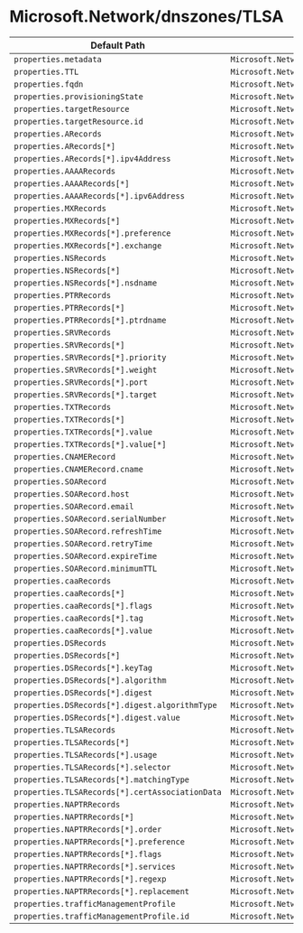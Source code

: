 # Microsoft.Network/dnszones/TLSA

| Default Path | Alias |
|---|---|
| `properties.metadata` | `Microsoft.Network/dnsZones/TLSA/metadata` |
| `properties.TTL` | `Microsoft.Network/dnsZones/TLSA/TTL` |
| `properties.fqdn` | `Microsoft.Network/dnsZones/TLSA/fqdn` |
| `properties.provisioningState` | `Microsoft.Network/dnsZones/TLSA/provisioningState` |
| `properties.targetResource` | `Microsoft.Network/dnsZones/TLSA/targetResource` |
| `properties.targetResource.id` | `Microsoft.Network/dnsZones/TLSA/targetResource.id` |
| `properties.ARecords` | `Microsoft.Network/dnsZones/TLSA/ARecords` |
| `properties.ARecords[*]` | `Microsoft.Network/dnsZones/TLSA/ARecords[*]` |
| `properties.ARecords[*].ipv4Address` | `Microsoft.Network/dnsZones/TLSA/ARecords[*].ipv4Address` |
| `properties.AAAARecords` | `Microsoft.Network/dnsZones/TLSA/AAAARecords` |
| `properties.AAAARecords[*]` | `Microsoft.Network/dnsZones/TLSA/AAAARecords[*]` |
| `properties.AAAARecords[*].ipv6Address` | `Microsoft.Network/dnsZones/TLSA/AAAARecords[*].ipv6Address` |
| `properties.MXRecords` | `Microsoft.Network/dnsZones/TLSA/MXRecords` |
| `properties.MXRecords[*]` | `Microsoft.Network/dnsZones/TLSA/MXRecords[*]` |
| `properties.MXRecords[*].preference` | `Microsoft.Network/dnsZones/TLSA/MXRecords[*].preference` |
| `properties.MXRecords[*].exchange` | `Microsoft.Network/dnsZones/TLSA/MXRecords[*].exchange` |
| `properties.NSRecords` | `Microsoft.Network/dnsZones/TLSA/NSRecords` |
| `properties.NSRecords[*]` | `Microsoft.Network/dnsZones/TLSA/NSRecords[*]` |
| `properties.NSRecords[*].nsdname` | `Microsoft.Network/dnsZones/TLSA/NSRecords[*].nsdname` |
| `properties.PTRRecords` | `Microsoft.Network/dnsZones/TLSA/PTRRecords` |
| `properties.PTRRecords[*]` | `Microsoft.Network/dnsZones/TLSA/PTRRecords[*]` |
| `properties.PTRRecords[*].ptrdname` | `Microsoft.Network/dnsZones/TLSA/PTRRecords[*].ptrdname` |
| `properties.SRVRecords` | `Microsoft.Network/dnsZones/TLSA/SRVRecords` |
| `properties.SRVRecords[*]` | `Microsoft.Network/dnsZones/TLSA/SRVRecords[*]` |
| `properties.SRVRecords[*].priority` | `Microsoft.Network/dnsZones/TLSA/SRVRecords[*].priority` |
| `properties.SRVRecords[*].weight` | `Microsoft.Network/dnsZones/TLSA/SRVRecords[*].weight` |
| `properties.SRVRecords[*].port` | `Microsoft.Network/dnsZones/TLSA/SRVRecords[*].port` |
| `properties.SRVRecords[*].target` | `Microsoft.Network/dnsZones/TLSA/SRVRecords[*].target` |
| `properties.TXTRecords` | `Microsoft.Network/dnsZones/TLSA/TXTRecords` |
| `properties.TXTRecords[*]` | `Microsoft.Network/dnsZones/TLSA/TXTRecords[*]` |
| `properties.TXTRecords[*].value` | `Microsoft.Network/dnsZones/TLSA/TXTRecords[*].value` |
| `properties.TXTRecords[*].value[*]` | `Microsoft.Network/dnsZones/TLSA/TXTRecords[*].value[*]` |
| `properties.CNAMERecord` | `Microsoft.Network/dnsZones/TLSA/CNAMERecord` |
| `properties.CNAMERecord.cname` | `Microsoft.Network/dnsZones/TLSA/CNAMERecord.cname` |
| `properties.SOARecord` | `Microsoft.Network/dnsZones/TLSA/SOARecord` |
| `properties.SOARecord.host` | `Microsoft.Network/dnsZones/TLSA/SOARecord.host` |
| `properties.SOARecord.email` | `Microsoft.Network/dnsZones/TLSA/SOARecord.email` |
| `properties.SOARecord.serialNumber` | `Microsoft.Network/dnsZones/TLSA/SOARecord.serialNumber` |
| `properties.SOARecord.refreshTime` | `Microsoft.Network/dnsZones/TLSA/SOARecord.refreshTime` |
| `properties.SOARecord.retryTime` | `Microsoft.Network/dnsZones/TLSA/SOARecord.retryTime` |
| `properties.SOARecord.expireTime` | `Microsoft.Network/dnsZones/TLSA/SOARecord.expireTime` |
| `properties.SOARecord.minimumTTL` | `Microsoft.Network/dnsZones/TLSA/SOARecord.minimumTTL` |
| `properties.caaRecords` | `Microsoft.Network/dnsZones/TLSA/caaRecords` |
| `properties.caaRecords[*]` | `Microsoft.Network/dnsZones/TLSA/caaRecords[*]` |
| `properties.caaRecords[*].flags` | `Microsoft.Network/dnsZones/TLSA/caaRecords[*].flags` |
| `properties.caaRecords[*].tag` | `Microsoft.Network/dnsZones/TLSA/caaRecords[*].tag` |
| `properties.caaRecords[*].value` | `Microsoft.Network/dnsZones/TLSA/caaRecords[*].value` |
| `properties.DSRecords` | `Microsoft.Network/dnsZones/TLSA/DSRecords` |
| `properties.DSRecords[*]` | `Microsoft.Network/dnsZones/TLSA/DSRecords[*]` |
| `properties.DSRecords[*].keyTag` | `Microsoft.Network/dnsZones/TLSA/DSRecords[*].keyTag` |
| `properties.DSRecords[*].algorithm` | `Microsoft.Network/dnsZones/TLSA/DSRecords[*].algorithm` |
| `properties.DSRecords[*].digest` | `Microsoft.Network/dnsZones/TLSA/DSRecords[*].digest` |
| `properties.DSRecords[*].digest.algorithmType` | `Microsoft.Network/dnsZones/TLSA/DSRecords[*].digest.algorithmType` |
| `properties.DSRecords[*].digest.value` | `Microsoft.Network/dnsZones/TLSA/DSRecords[*].digest.value` |
| `properties.TLSARecords` | `Microsoft.Network/dnsZones/TLSA/TLSARecords` |
| `properties.TLSARecords[*]` | `Microsoft.Network/dnsZones/TLSA/TLSARecords[*]` |
| `properties.TLSARecords[*].usage` | `Microsoft.Network/dnsZones/TLSA/TLSARecords[*].usage` |
| `properties.TLSARecords[*].selector` | `Microsoft.Network/dnsZones/TLSA/TLSARecords[*].selector` |
| `properties.TLSARecords[*].matchingType` | `Microsoft.Network/dnsZones/TLSA/TLSARecords[*].matchingType` |
| `properties.TLSARecords[*].certAssociationData` | `Microsoft.Network/dnsZones/TLSA/TLSARecords[*].certAssociationData` |
| `properties.NAPTRRecords` | `Microsoft.Network/dnsZones/TLSA/NAPTRRecords` |
| `properties.NAPTRRecords[*]` | `Microsoft.Network/dnsZones/TLSA/NAPTRRecords[*]` |
| `properties.NAPTRRecords[*].order` | `Microsoft.Network/dnsZones/TLSA/NAPTRRecords[*].order` |
| `properties.NAPTRRecords[*].preference` | `Microsoft.Network/dnsZones/TLSA/NAPTRRecords[*].preference` |
| `properties.NAPTRRecords[*].flags` | `Microsoft.Network/dnsZones/TLSA/NAPTRRecords[*].flags` |
| `properties.NAPTRRecords[*].services` | `Microsoft.Network/dnsZones/TLSA/NAPTRRecords[*].services` |
| `properties.NAPTRRecords[*].regexp` | `Microsoft.Network/dnsZones/TLSA/NAPTRRecords[*].regexp` |
| `properties.NAPTRRecords[*].replacement` | `Microsoft.Network/dnsZones/TLSA/NAPTRRecords[*].replacement` |
| `properties.trafficManagementProfile` | `Microsoft.Network/dnsZones/TLSA/trafficManagementProfile` |
| `properties.trafficManagementProfile.id` | `Microsoft.Network/dnsZones/TLSA/trafficManagementProfile.id` |

